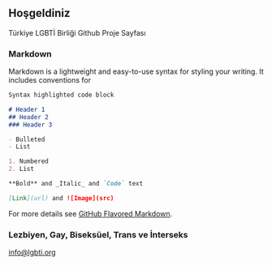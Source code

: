 ## Hoşgeldiniz

Türkiye LGBTİ Birliği Github Proje Sayfası

### Markdown

Markdown is a lightweight and easy-to-use syntax for styling your writing. It includes conventions for

```markdown
Syntax highlighted code block

# Header 1
## Header 2
### Header 3

- Bulleted
- List

1. Numbered
2. List

**Bold** and _Italic_ and `Code` text

[Link](url) and ![Image](src)
```

For more details see [GitHub Flavored Markdown](https://guides.github.com/features/mastering-markdown/).

### Lezbiyen, Gay, Biseksüel, Trans ve İnterseks

info@lgbti.org

